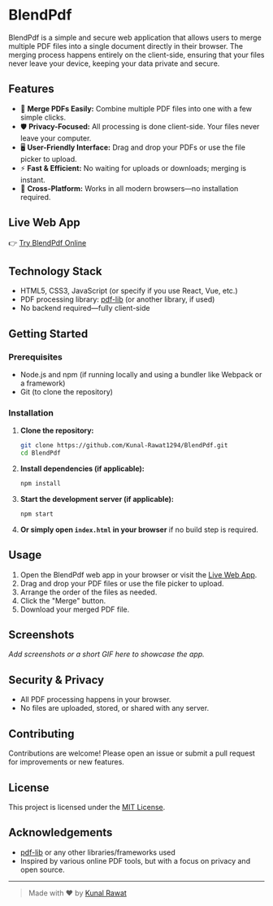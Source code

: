 # BlendPdf

BlendPdf is a simple and secure web application that allows users to merge multiple PDF files into a single document directly in their browser. The merging process happens entirely on the client-side, ensuring that your files never leave your device, keeping your data private and secure.

## Features

- 🚀 **Merge PDFs Easily:** Combine multiple PDF files into one with a few simple clicks.
- 🛡️ **Privacy-Focused:** All processing is done client-side. Your files never leave your computer.
- 🖥️ **User-Friendly Interface:** Drag and drop your PDFs or use the file picker to upload.
- ⚡ **Fast & Efficient:** No waiting for uploads or downloads; merging is instant.
- 🎯 **Cross-Platform:** Works in all modern browsers—no installation required.

## Live Web App

👉 [Try BlendPdf Online](https://blendpdfs.netlify.app/)

## Technology Stack

- HTML5, CSS3, JavaScript (or specify if you use React, Vue, etc.)
- PDF processing library: [pdf-lib](https://github.com/Hopding/pdf-lib) (or another library, if used)
- No backend required—fully client-side

## Getting Started

### Prerequisites

- Node.js and npm (if running locally and using a bundler like Webpack or a framework)
- Git (to clone the repository)

### Installation

1. **Clone the repository:**
    ```bash
    git clone https://github.com/Kunal-Rawat1294/BlendPdf.git
    cd BlendPdf
    ```

2. **Install dependencies (if applicable):**
    ```bash
    npm install
    ```

3. **Start the development server (if applicable):**
    ```bash
    npm start
    ```

4. **Or simply open `index.html` in your browser** if no build step is required.

## Usage

1. Open the BlendPdf web app in your browser or visit the [Live Web App](https://blendpdfs.netlify.app/).
2. Drag and drop your PDF files or use the file picker to upload.
3. Arrange the order of the files as needed.
4. Click the "Merge" button.
5. Download your merged PDF file.

## Screenshots

_Add screenshots or a short GIF here to showcase the app._

## Security & Privacy

- All PDF processing happens in your browser.
- No files are uploaded, stored, or shared with any server.

## Contributing

Contributions are welcome! Please open an issue or submit a pull request for improvements or new features.

## License

This project is licensed under the [MIT License](LICENSE).

## Acknowledgements

- [pdf-lib](https://github.com/Hopding/pdf-lib) or any other libraries/frameworks used
- Inspired by various online PDF tools, but with a focus on privacy and open source.

---

> Made with ❤️ by [Kunal Rawat](https://github.com/Kunal-Rawat1294)
